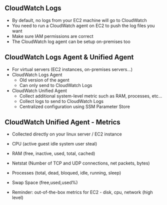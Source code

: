 ## CloudWatch Logs 

- By default, no logs from your EC2 machine will go to CloudWatch
- You need to run a CloudWatch agent on EC2 to push the log files you want
- Make sure IAM permissions are correct
- The CloudWatch log agent can be setup on-premises too

## CloudWatch Logs Agent & Unified Agent
- For virtual servers (EC2 instances, on-premises servers...)
- CloudWatch Logs Agent
    - Old version of the agent
    - Can only send to CloudWatch Logs
- CloudWatch Unified Agent
    - Collect additional system-level metric such as RAM, processes, etc...
    - Collect logs to send to CloudWatch Logs
    - Centralized configuration using SSM Parameter Store

## CloudWatch Unified Agent - Metrics
- Collected directly on your linux server / EC2 instance
- CPU (active guest idle system user steal)
- RAM (free, inactive, used, total, cached)
- Netstat (Number of TCP and UDP connections, net packets, bytes)
- Processes (total, dead, bloqued, idle, running, sleep)
- Swap Space (free,used,used%)

- Reminder: out-of-the-box metrics for EC2 - disk, cpu, network (high level)
